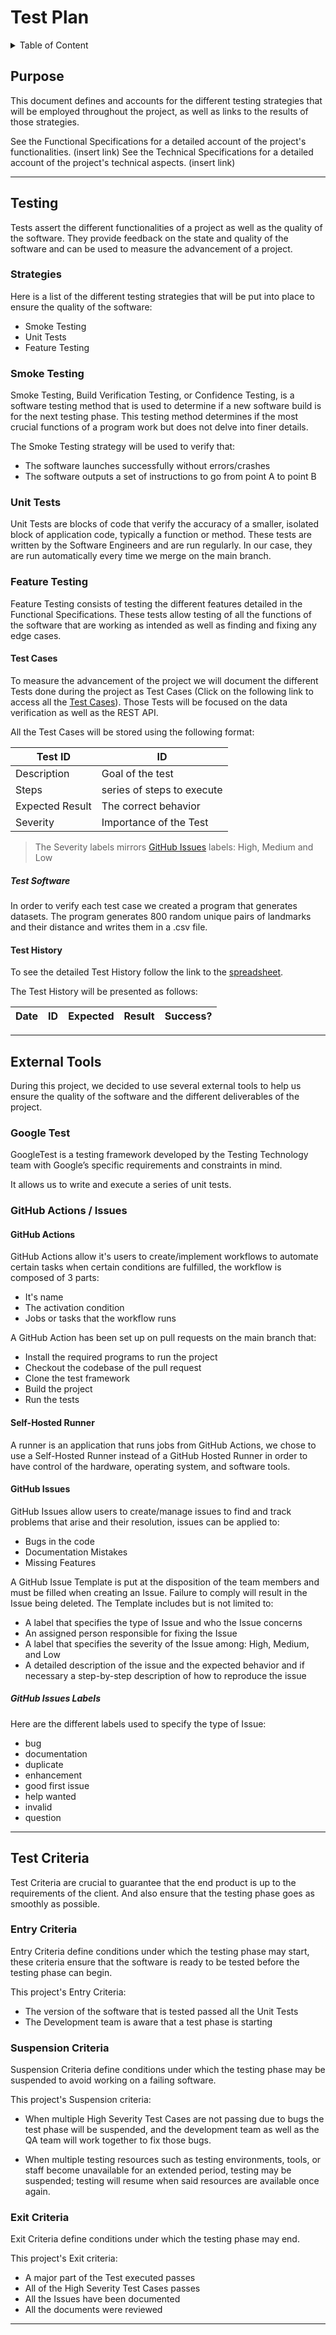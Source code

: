 # Test Plan

<details>
<summary>Table of Content</summary>

- [Purpose](#purpose)
- [Testing](#testing)
  - [Strategies](#strategies)
  - [Smoke Testing](#smoke-testing)
  - [Unit Tests](#unit-tests)
  - [Feature Testing](#feature-testing)
    - [Test Cases](#test-cases)
      - [Test Software](#test-software)
    - [Test History](#test-history)
- [External Tools](#external-tools)
  - [Google Test](#google-test)
  - [GitHub Actions / Issues](#github-actions--issues)
    - [GitHub Actions](#github-actions)
    - [Self-Hosted Runner](#self-hosted-runner)
    - [GitHub Issues](#github-issues)
    - [GitHub Issues Labels](#github-issues-labels)
- [Test Criteria](#test-criteria)
  - [Entry Criteria](#entry-criteria)
  - [Suspension Criteria](#suspension-criteria)
  - [Exit Criteria](#exit-criteria)

</details>

## Purpose

This document defines and accounts for the different testing strategies that will be employed throughout the project, as well as links to the results of those strategies.

See the Functional Specifications for a detailed account of the project's functionalities. (insert link)
See the Technical Specifications for a detailed account of the project's technical aspects. (insert link)

---

## Testing

Tests assert the different functionalities of a project as well as the quality of the software.
They provide feedback on the state and quality of the software and can be used to measure the advancement of a project.

### Strategies

Here is a list of the different testing strategies that will be put into place to ensure the quality of the software:

- Smoke Testing
- Unit Tests
- Feature Testing

### Smoke Testing

Smoke Testing, Build Verification Testing, or Confidence Testing, is a software testing method that is used to determine if a new software build is for the next testing phase.
This testing method determines if the most crucial functions of a program work but does not delve into finer details.

The Smoke Testing strategy will be used to verify that:

- The software launches successfully without errors/crashes
- The software outputs a set of instructions to go from point A to point B

### Unit Tests

Unit Tests are blocks of code that verify the accuracy of a smaller, isolated block of application code, typically a function or method.
These tests are written by the Software Engineers and are run regularly. In our case, they are run automatically every time we merge on the main branch.

### Feature Testing

Feature Testing consists of testing the different features detailed in the Functional Specifications.
These tests allow testing of all the functions of the software that are working as intended as well as finding and fixing any edge cases.

#### Test Cases

To measure the advancement of the project we will document the different Tests done during the project as Test Cases (Click on the following link to access all the [Test Cases](/documents/QA/TestCases.md)). Those Tests will be focused on the data verification as well as the REST API.

All the Test Cases will be stored using the following format:

| Test ID | ID |
| --- | --- |
| Description | Goal of the test |
| Steps | series of steps to execute |
| Expected Result | The correct behavior |
| Severity | Importance of the Test |

> The Severity labels mirrors [GitHub Issues](#github-issues) labels: High, Medium and Low

##### Test Software

In order to verify each test case we created a program that generates datasets.
The program generates 800 random unique pairs of landmarks and their distance and writes them in a .csv file.

#### Test History

To see the detailed Test History follow the link to the [spreadsheet](https://docs.google.com/spreadsheets/d/1JB1lV4f822tu6zhfQbtrtQGsYIInJZw8AnJMDjYGYeo/edit?gid=0#gid=0).

The Test History will be presented as follows:

| Date | ID | Expected | Result | Success? |
| --- | --- | --- | --- | --- |

---

## External Tools

During this project, we decided to use several external tools to help us ensure the quality of the software and the different deliverables of the project.

### Google Test

GoogleTest is a testing framework developed by the Testing Technology team with Google’s specific requirements and constraints in mind.

It allows us to write and execute a series of unit tests.

### GitHub Actions / Issues

#### GitHub Actions

GitHub Actions allow it's users to create/implement workflows to automate certain tasks when certain conditions are fulfilled, the workflow is composed of 3 parts:

- It's name
- The activation condition
- Jobs or tasks that the workflow runs

A GitHub Action has been set up on pull requests on the main branch that:

- Install the required programs to run the project
- Checkout the codebase of the pull request
- Clone the test framework
- Build the project
- Run the tests

#### Self-Hosted Runner

A runner is an application that runs jobs from GitHub Actions, we chose to use a Self-Hosted Runner instead of a GitHub Hosted Runner in order to have control of the hardware, operating system, and software tools.

#### GitHub Issues

GitHub Issues allow users to create/manage issues to find and track problems that arise and their resolution, issues can be applied to:

- Bugs in the code
- Documentation Mistakes
- Missing Features

A GitHub Issue Template is put at the disposition of the team members and must be filled when creating an Issue.
Failure to comply will result in the Issue being deleted.
The Template includes but is not limited to:

- A label that specifies the type of Issue and who the Issue concerns
- An assigned person responsible for fixing the Issue
- A label that specifies the severity of the Issue among: High, Medium, and Low
- A detailed description of the issue and the expected behavior and if necessary a step-by-step description of how to reproduce the issue

##### GitHub Issues Labels

Here are the different labels used to specify the type of Issue:

- bug
- documentation
- duplicate
- enhancement
- good first issue
- help wanted
- invalid
- question

---

## Test Criteria

Test Criteria are crucial to guarantee that the end product is up to the requirements of the client. And also ensure that the testing phase goes as smoothly as possible.

### Entry Criteria

Entry Criteria define conditions under which the testing phase may start, these criteria ensure that the software is ready to be tested before the testing phase can begin.

This project's Entry Criteria:

- The version of the software that is tested passed all the Unit Tests
- The Development team is aware that a test phase is starting

### Suspension Criteria

Suspension Criteria define conditions under which the testing phase may be suspended to avoid working on a failing software.

This project's Suspension criteria:

- When multiple High Severity Test Cases are not passing due to bugs the test phase will be suspended, and the development team as well as the QA team will work together to fix those bugs.

- When multiple testing resources such as testing environments, tools, or staff become unavailable for an extended period, testing may be suspended; testing will resume when said resources are available once again.

### Exit Criteria

Exit Criteria define conditions under which the testing phase may end.

This project's Exit criteria:

- A major part of the Test executed passes
- All of the High Severity Test Cases passes
- All the Issues have been documented
- All the documents were reviewed

---
